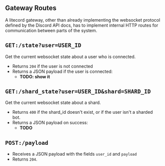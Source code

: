 Gateway Routes
---------------

A litecord gateway, other than already implementing
the websocket protocol defined by the Discord API docs,
has to implement internal HTTP routes for communication
between parts of the system.

## `GET:/state?user=USER_ID`

Get the current websocket state about a user who is connected.
 - Returns `204` if the user is not connected
 - Returns a JSON payload if the user is connected:
   - **TODO: show it**

## `GET:/shard_state?user=USER_ID&shard=SHARD_ID`

Get the current websocket state about a shard.
 - Returns `400` if the shard_id doesn't exist,
   or if the user isn't a sharded bot.
 - Returns a JSON payload on success:
   - **TODO**

## `POST:/payload`
 - Receives a JSON payload with the fields `user_id` and `payload`
 - Returns `204`.

